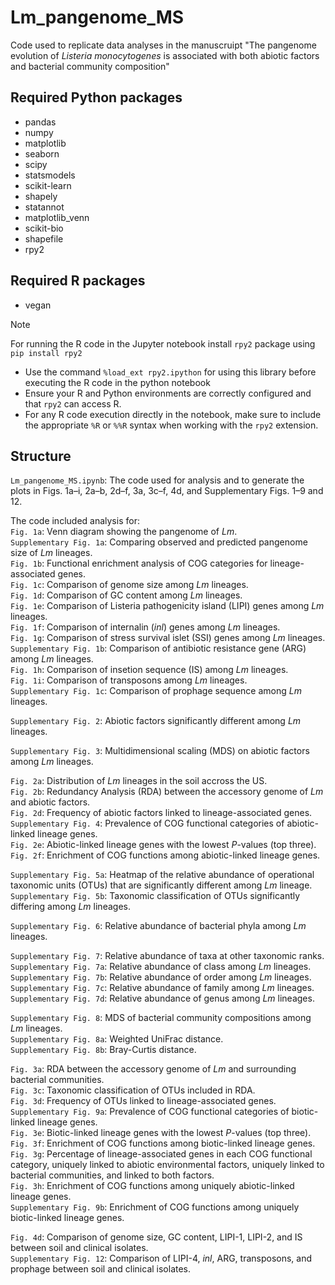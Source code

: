 # Lm_pangenome_MS
Code used to replicate data analyses in the manuscruipt "The pangenome evolution of _Listeria monocytogenes_ is associated with both abiotic factors and bacterial community composition"

## Required Python packages
- pandas
- numpy
- matplotlib
- seaborn
- scipy
- statsmodels
- scikit-learn
- shapely
- statannot
- matplotlib_venn
- scikit-bio
- shapefile
- rpy2

## Required R packages
- vegan

> [!NOTE]
> For running the R code in the Jupyter notebook install ```rpy2``` package using ```pip install rpy2```
> - Use the command ```%load_ext rpy2.ipython``` for using this library before executing the R code in the python notebook
> - Ensure your R and Python environments are correctly configured and that ```rpy2``` can access R.
> - For any R code execution directly in the notebook, make sure to include the appropriate ```%R``` or ```%%R``` syntax when working with the ```rpy2``` extension.

## Structure
```Lm_pangenome_MS.ipynb```: The code used for analysis and to generate the plots in Figs. 1a–i, 2a–b, 2d–f, 3a, 3c–f, 4d, and Supplementary Figs. 1–9 and 12.

The code included analysis for:\
```Fig. 1a```: Venn diagram showing the pangenome of _Lm_.\
```Supplementary Fig. 1a```: Comparing observed and predicted pangenome size of _Lm_ lineages.\
```Fig. 1b```: Functional enrichment analysis of COG categories for lineage-associated genes.\
```Fig. 1c```: Comparison of genome size among _Lm_ lineages.\
```Fig. 1d```: Comparison of GC content among _Lm_ lineages.\
```Fig. 1e```: Comparison of Listeria pathogenicity island (LIPI) genes among _Lm_ lineages.\
```Fig. 1f```: Comparison of internalin (_inl_) genes among _Lm_ lineages.\
```Fig. 1g```: Comparison of stress survival islet (SSI) genes among _Lm_ lineages.\
```Supplementary Fig. 1b```: Comparison of antibiotic resistance gene (ARG) among _Lm_ lineages.\
```Fig. 1h```: Comparison of insetion sequence (IS) among _Lm_ lineages.\
```Fig. 1i```: Comparison of transposons among _Lm_ lineages.\
```Supplementary Fig. 1c```: Comparison of prophage sequence among _Lm_ lineages.

```Supplementary Fig. 2```: Abiotic factors significantly different among _Lm_ lineages.

```Supplementary Fig. 3```: Multidimensional scaling (MDS) on abiotic factors among _Lm_ lineages.

```Fig. 2a```: Distribution of _Lm_ lineages in the soil accross the US.\
```Fig. 2b```: Redundancy Analysis (RDA) between the accessory genome of _Lm_ and abiotic factors.\
```Fig. 2d```: Frequency of abiotic factors linked to lineage-associated genes.\
```Supplementary Fig. 4```: Prevalence of COG functional categories of abiotic-linked lineage genes.\
```Fig. 2e```: Abiotic-linked lineage genes with the lowest _P_-values (top three).\
```Fig. 2f```: Enrichment of COG functions among abiotic-linked lineage genes.

```Supplementary Fig. 5a```: Heatmap of the relative abundance of operational taxonomic units (OTUs) that are significantly different among _Lm_ lineage.\
```Supplementary Fig. 5b```: Taxonomic classification of OTUs significantly differing among _Lm_ lineages.

```Supplementary Fig. 6```: Relative abundance of bacterial phyla among _Lm_ lineages.

```Supplementary Fig. 7```: Relative abundance of taxa at other taxonomic ranks.\
```Supplementary Fig. 7a```: Relative abundance of class among _Lm_ lineages.\
```Supplementary Fig. 7b```: Relative abundance of order among _Lm_ lineages.\
```Supplementary Fig. 7c```: Relative abundance of family among _Lm_ lineages.\
```Supplementary Fig. 7d```: Relative abundance of genus among _Lm_ lineages.

```Supplementary Fig. 8```: MDS of bacterial community compositions among _Lm_ lineages.\
```Supplementary Fig. 8a```: Weighted UniFrac distance.\
```Supplementary Fig. 8b```: Bray-Curtis distance.

```Fig. 3a```: RDA between the accessory genome of _Lm_ and surrounding bacterial communities.\
```Fig. 3c```: Taxonomic classification of OTUs included in RDA.\
```Fig. 3d```: Frequency of OTUs linked to lineage-associated genes.\
```Supplementary Fig. 9a```: Prevalence of COG functional categories of biotic-linked lineage genes.\
```Fig. 3e```: Biotic-linked lineage genes with the lowest _P_-values (top three).\
```Fig. 3f```: Enrichment of COG functions among biotic-linked lineage genes.\
```Fig. 3g```: Percentage of lineage-associated genes in each COG functional category, uniquely linked to abiotic environmental factors, uniquely linked to bacterial communities, and linked to both factors.\
```Fig. 3h```: Enrichment of COG functions among uniquely abiotic-linked lineage genes.\
```Supplementary Fig. 9b```: Enrichment of COG functions among uniquely biotic-linked lineage genes.

```Fig. 4d```: Comparison of genome size, GC content, LIPI-1, LIPI-2, and IS between soil and clinical isolates.\
```Supplementary Fig. 12```: Comparison of LIPI-4, _inl_, ARG, transposons, and prophage between soil and clinical isolates.
